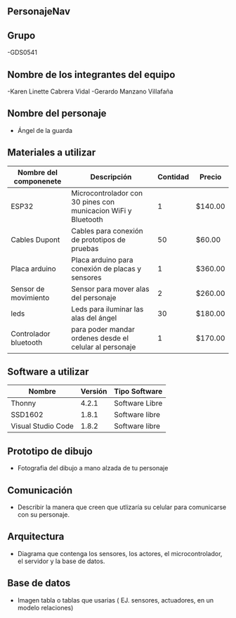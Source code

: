 ## PersonajeNav
## Grupo
-GDS0541
## Nombre de los integrantes del equipo
-Karen Linette Cabrera Vidal
-Gerardo Manzano Villafaña
## Nombre del personaje
- Ángel de la guarda
## Materiales a utilizar
|Nombre del componenete|Descripción|Contidad|Precio|
|-|-|-|-|
|ESP32|Microcontrolador con 30 pines con municacion WiFi y Bluetooth|1|$140.00|
|Cables Dupont|Cables para conexión de prototipos de pruebas|50|$60.00|
|Placa arduino|Placa arduino para conexión de placas y sensores|1|$360.00|
|Sensor de movimiento|Sensor para mover alas del personaje|2|$260.00|
|leds|Leds para iluminar las alas del ángel|30|$180.00|
Controlador bluetooth|para poder mandar ordenes desde el celular al personaje|1|$170.00|

## Software a utilizar
|Nombre|Versión|Tipo Software|
|-|-|-|
|Thonny|4.2.1|Software Libre|
|SSD1602|1.8.1|Software libre|
|Visual Studio Code|1.8.2|Software libre|

## Prototipo de dibujo
- Fotografia del dibujo a mano alzada de tu personaje
  
## Comunicación
- Describir la manera que creen que utlizaría su celular para comunicarse con su personaje.
  
## Arquitectura
- Diagrama que contenga los sensores, los actores, el microcontrolador, el servidor y la base de datos.
  
## Base de datos
- Imagen tabla o tablas que usarias ( EJ. sensores, actuadores, en un modelo relaciones)



